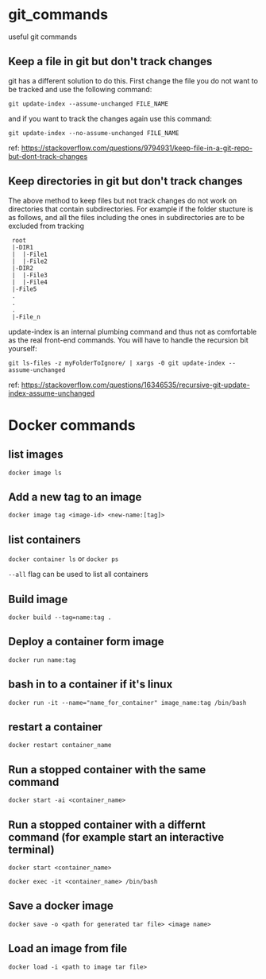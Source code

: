 # git_commands
useful git commands

## Keep a file in git but don't track changes

git has a different solution to do this. First change the file you do not want to be tracked and use the following command:

```git update-index --assume-unchanged FILE_NAME```

and if you want to track the changes again use this command:

```git update-index --no-assume-unchanged FILE_NAME```

ref: https://stackoverflow.com/questions/9794931/keep-file-in-a-git-repo-but-dont-track-changes


## Keep directories in git but don't track changes

The above method to keep files but not track changes do not work on directories that contain subdirectories. For example if the folder stucture is as follows, and all the files including the ones in subdirectories are to be excluded from tracking

```
 root   
 |-DIR1   
 |  |-File1   
 |  |-File2   
 |-DIR2   
 |  |-File3   
 |  |-File4   
 |-File5   
 .
 .
 .
 |-File_n
 ```
 
 update-index is an internal plumbing command and thus not as comfortable as the real front-end commands. You will have to handle the recursion bit yourself:

```git ls-files -z myFolderToIgnore/ | xargs -0 git update-index --assume-unchanged```

ref: https://stackoverflow.com/questions/16346535/recursive-git-update-index-assume-unchanged

# Docker commands

## list images
`docker image ls`

## Add a new tag to an image
`docker image tag <image-id> <new-name:[tag]>`

## list containers
`docker container ls`
or
`docker ps`

`--all` flag can be used to list all containers

## Build image
`docker build --tag=name:tag .`

## Deploy a container form image
`docker run name:tag`

## bash in to a container if it's linux
`docker run -it --name="name_for_container" image_name:tag /bin/bash`

## restart a container
`docker restart container_name`

## Run a stopped container with the same command
`docker start -ai <container_name>`

## Run a stopped container with a differnt command (for example start an interactive terminal)
`docker start <container_name>`

`docker exec -it <container_name> /bin/bash`

## Save a docker image
`docker save -o <path for generated tar file> <image name>`

## Load an image from file
`docker load -i <path to image tar file>`
